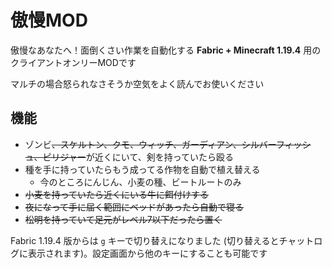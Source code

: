 # 傲慢MOD

傲慢なあなたへ！面倒くさい作業を自動化する **Fabric + Minecraft 1.19.4** 用のクライアントオンリーMODです

マルチの場合怒られなさそうか空気をよく読んでお使いください

## 機能

- ゾンビ~~、スケルトン、クモ、ウィッチ、ガーディアン、シルバーフィッシュ、ピリジャー~~が近くにいて、剣を持っていたら殴る
- 種を手に持っていたらもう成ってる作物を自動で植え替える
  - 今のところにんじん、小麦の種、ビートルートのみ
- ~~小麦を持っていたら近くにいる牛に餌付けする~~
- ~~夜になって手に届く範囲にベッドがあったら自動で寝る~~
- ~~松明を持っていて足元がレベル7以下だったら置く~~

Fabric 1.19.4 版からは `g` キーで切り替えになりました (切り替えるとチャットログに表示されます)。設定画面から他のキーにすることも可能です